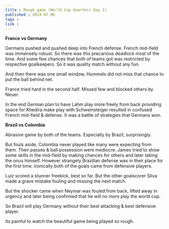 ```yaml
---
title : Rough game (World Cup Quarters Day 1)
published : 2014-07-06
tags : 
link : 
---
```


__France vs Germany__

Germans pushed and pushed deep into French defense. French mid-field was immensely robust. So there was this precarious deadlock most of the time. And some few chances that both of teams got was restricted by respective goalkeepers. So it was quality match without any fun.

And then there was one small window, Hummels did not miss that chance to put the ball behind net.

France tried hard in the second half. Missed few and blocked others by Neuer.

In the end German plan to have Lahm play more freely from back providing space for Khedira make play with Schweinsteiger resulted in confused French mid-field & defense. It was a battle of strategies that Germans won.

__Brazil vs Colombia__

Abrasive game by both of the teams. Especially by Brazil, surprisingly.

But fouls aside, Colombia never played like many were expecting from them. Their passes & ball possession were mediocre. James tried to show some skills in the mid-field by making chances for others and later taking the onus himself. However strangely Brazilian defense was in their place for the first time. Ironically both of the goals came from defensive players.

Luiz scored a stunner freekick, best so far. But the other goalscorer Silva made a grave mistake fouling and missing the next match.

But the shocker came when Neymar was fouled from back, lifted away in urgency and later being confirmed that he will no more play the world cup.

So Brazil will play Germany without their best attacking & best defensive player.

Its painful to watch the beautiful game being played so rough.  